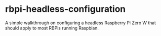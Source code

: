 # rbpi-headless-configuration
A simple walkthrough on configuring a headless Raspberry Pi Zero W that should apply to most RBPis running Raspbian.

